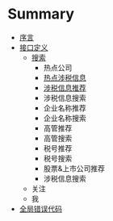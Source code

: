 # Summary

* [序言](README.md)
* [接口定义](接口定义.md)
    * [搜索](搜索.md)
        * 热点公司
        * [热点涉税信息](热点涉税事件.md)
        * [涉税信息推荐](涉税信息推荐.md)
        * 涉税信息搜索
        * 企业名称推荐
        * 企业名称搜索
        * 高管推荐
        * 高管搜索
        * 税号推荐
        * 税号搜索
        * 股票&上市公司推荐
        * 涉税信息搜索
    * 关注
    * 我
* [全局错误代码](数据词典.md)

